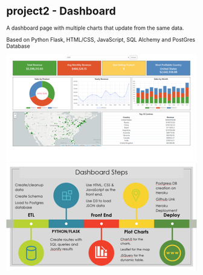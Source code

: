 # project2 - Dashboard

A dashboard page with multiple charts that update from the same data.

Based on Python Flask, HTML/CSS, JavaScript, SQL Alchemy and PostGres Database

<img src= "resources/2020-06-16_14-19-04.png" />

<img src = "resources/2020-06-16_14-10-10.png" />


